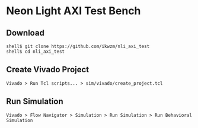 Neon Light AXI Test Bench
=========================

## Download

```
shell$ git clone https://github.com/ikwzm/nli_axi_test
shell$ cd nli_axi_test
```

## Create Vivado Project

```
Vivado > Run Tcl scripts... > sim/vivado/create_project.tcl
```

## Run Simulation

```
Vivado > Flow Navigator > Simulation > Run Simulation > Run Behavioral Simulation
```

